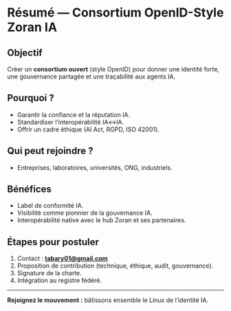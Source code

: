 # Résumé — Consortium OpenID-Style Zoran IA

## Objectif
Créer un **consortium ouvert** (style OpenID) pour donner une identité forte, une gouvernance partagée et une traçabilité aux agents IA.

## Pourquoi ?
- Garantir la confiance et la réputation IA.  
- Standardiser l’interopérabilité IA↔IA.  
- Offrir un cadre éthique (AI Act, RGPD, ISO 42001).  

## Qui peut rejoindre ?
- Entreprises, laboratoires, universités, ONG, industriels.  

## Bénéfices
- Label de conformité IA.  
- Visibilité comme pionnier de la gouvernance IA.  
- Interopérabilité native avec le hub Zoran et ses partenaires.  

## Étapes pour postuler
1. Contact : **tabary01@gmail.com**  
2. Proposition de contribution (technique, éthique, audit, gouvernance).  
3. Signature de la charte.  
4. Intégration au registre fédéré.  

---

**Rejoignez le mouvement :** bâtissons ensemble le Linux de l’identité IA.
